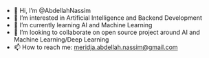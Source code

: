 - 👋 Hi, I’m @AbdellahNassim
- 👀 I’m interested in Artificial Intelligence and Backend Development 
- 🌱 I’m currently learning AI and Machine Learning
- 💞️ I’m looking to collaborate on open source project around AI and Machine Learning/Deep Learning
- 📫 How to reach me: <a href="mailto:meridja.abdellah.nassim@gmail.com">meridja.abdellah.nassim@gmail.com</a>

<!---
AbdellahNassim/AbdellahNassim is a ✨ special ✨ repository because its `README.md` (this file) appears on your GitHub profile.
You can click the Preview link to take a look at your changes.
--->
